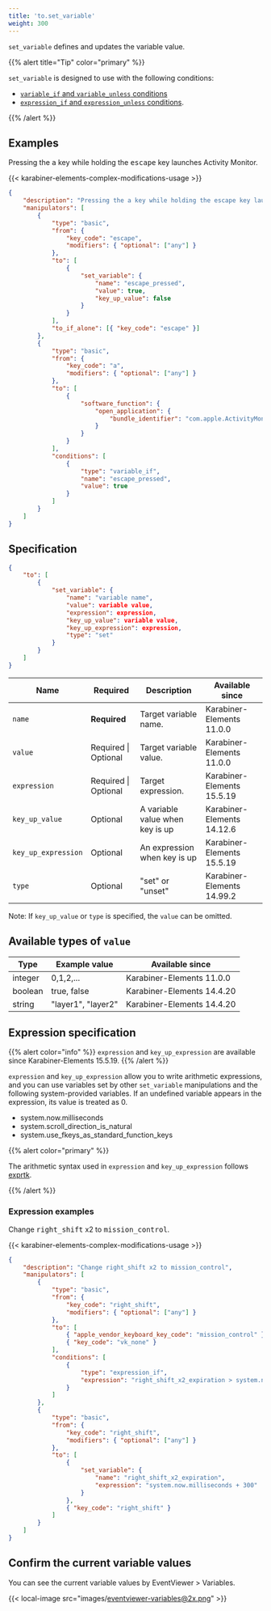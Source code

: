 ```yaml
---
title: 'to.set_variable'
weight: 300
---
```


`set_variable` defines and updates the variable value.

{{% alert title="Tip" color="primary" %}}

`set_variable` is designed to use with the following conditions:

-   [`variable_if` and `variable_unless` conditions](../../conditions/variable/)
-   [`expression_if` and `expression_unless` conditions](../../conditions/expression/).

{{% /alert %}}

## Examples

Pressing the <kbd>a</kbd> key while holding the <kbd>escape</kbd> key launches Activity Monitor.

{{< karabiner-elements-complex-modifications-usage >}}

```json
{
    "description": "Pressing the a key while holding the escape key launches Activity Monitor",
    "manipulators": [
        {
            "type": "basic",
            "from": {
                "key_code": "escape",
                "modifiers": { "optional": ["any"] }
            },
            "to": [
                {
                    "set_variable": {
                        "name": "escape_pressed",
                        "value": true,
                        "key_up_value": false
                    }
                }
            ],
            "to_if_alone": [{ "key_code": "escape" }]
        },
        {
            "type": "basic",
            "from": {
                "key_code": "a",
                "modifiers": { "optional": ["any"] }
            },
            "to": [
                {
                    "software_function": {
                        "open_application": {
                            "bundle_identifier": "com.apple.ActivityMonitor"
                        }
                    }
                }
            ],
            "conditions": [
                {
                    "type": "variable_if",
                    "name": "escape_pressed",
                    "value": true
                }
            ]
        }
    ]
}
```

## Specification

```json
{
    "to": [
        {
            "set_variable": {
                "name": "variable name",
                "value": variable value,
                "expression": expression,
                "key_up_value": variable value,
                "key_up_expression": expression,
                "type": "set"
            }
        }
    ]
}
```

| Name                | Required             | Description                     | Available since            |
| ------------------- | -------------------- | ------------------------------- | -------------------------- |
| `name`              | **Required**         | Target variable name.           | Karabiner-Elements 11.0.0  |
| `value`             | Required \| Optional | Target variable value.          | Karabiner-Elements 11.0.0  |
| `expression`        | Required \| Optional | Target expression.              | Karabiner-Elements 15.5.19 |
| `key_up_value`      | Optional             | A variable value when key is up | Karabiner-Elements 14.12.6 |
| `key_up_expression` | Optional             | An expression when key is up    | Karabiner-Elements 15.5.19 |
| `type`              | Optional             | "set" or "unset"                | Karabiner-Elements 14.99.2 |

Note: If `key_up_value` or `type` is specified, the `value` can be omitted.

## Available types of `value`

| Type    | Example value      | Available since            |
| ------- | ------------------ | -------------------------- |
| integer | 0,1,2,...          | Karabiner-Elements 11.0.0  |
| boolean | true, false        | Karabiner-Elements 14.4.20 |
| string  | "layer1", "layer2" | Karabiner-Elements 14.4.20 |

## Expression specification

{{% alert color="info" %}}
`expression` and `key_up_expression` are available since Karabiner-Elements 15.5.19.
{{% /alert %}}

`expression` and `key_up_expression` allow you to write arithmetic expressions,
and you can use variables set by other `set_variable` manipulations and the following system-provided variables.
If an undefined variable appears in the expression, its value is treated as 0.

-   system.now.milliseconds
-   system.scroll_direction_is_natural
-   system.use_fkeys_as_standard_function_keys

{{% alert color="primary" %}}

The arithmetic syntax used in `expression` and `key_up_expression` follows [exprtk](https://www.partow.net/programming/exprtk/index.html).

{{% /alert %}}

### Expression examples

Change <kbd>right_shift</kbd> x2 to <kbd>mission_control</kbd>.

{{< karabiner-elements-complex-modifications-usage >}}

```json
{
    "description": "Change right_shift x2 to mission_control",
    "manipulators": [
        {
            "type": "basic",
            "from": {
                "key_code": "right_shift",
                "modifiers": { "optional": ["any"] }
            },
            "to": [
                { "apple_vendor_keyboard_key_code": "mission_control" },
                { "key_code": "vk_none" }
            ],
            "conditions": [
                {
                    "type": "expression_if",
                    "expression": "right_shift_x2_expiration > system.now.milliseconds"
                }
            ]
        },
        {
            "type": "basic",
            "from": {
                "key_code": "right_shift",
                "modifiers": { "optional": ["any"] }
            },
            "to": [
                {
                    "set_variable": {
                        "name": "right_shift_x2_expiration",
                        "expression": "system.now.milliseconds + 300"
                    }
                },
                { "key_code": "right_shift" }
            ]
        }
    ]
}
```

## Confirm the current variable values

You can see the current variable values by EventViewer > Variables.

{{< local-image src="images/eventviewer-variables@2x.png" >}}
